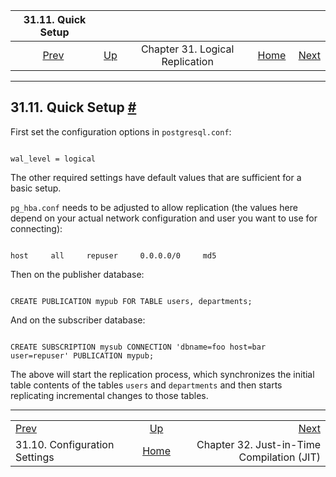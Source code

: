 

|                            31.11. Quick Setup                            |                                                                  |                                 |                                                       |                                                                |
| :----------------------------------------------------------------------: | :--------------------------------------------------------------- | :-----------------------------: | ----------------------------------------------------: | -------------------------------------------------------------: |
| [Prev](logical-replication-config.html "31.10. Configuration Settings")  | [Up](logical-replication.html "Chapter 31. Logical Replication") | Chapter 31. Logical Replication | [Home](index.html "PostgreSQL 17devel Documentation") |  [Next](jit.html "Chapter 32. Just-in-Time Compilation (JIT)") |

***

## 31.11. Quick Setup [#](#LOGICAL-REPLICATION-QUICK-SETUP)

First set the configuration options in `postgresql.conf`:

```

wal_level = logical
```

The other required settings have default values that are sufficient for a basic setup.

`pg_hba.conf` needs to be adjusted to allow replication (the values here depend on your actual network configuration and user you want to use for connecting):

```

host     all     repuser     0.0.0.0/0     md5
```

Then on the publisher database:

```

CREATE PUBLICATION mypub FOR TABLE users, departments;
```

And on the subscriber database:

```

CREATE SUBSCRIPTION mysub CONNECTION 'dbname=foo host=bar user=repuser' PUBLICATION mypub;
```

The above will start the replication process, which synchronizes the initial table contents of the tables `users` and `departments` and then starts replicating incremental changes to those tables.

***

|                                                                          |                                                                  |                                                                |
| :----------------------------------------------------------------------- | :--------------------------------------------------------------: | -------------------------------------------------------------: |
| [Prev](logical-replication-config.html "31.10. Configuration Settings")  | [Up](logical-replication.html "Chapter 31. Logical Replication") |  [Next](jit.html "Chapter 32. Just-in-Time Compilation (JIT)") |
| 31.10. Configuration Settings                                            |       [Home](index.html "PostgreSQL 17devel Documentation")      |                     Chapter 32. Just-in-Time Compilation (JIT) |
